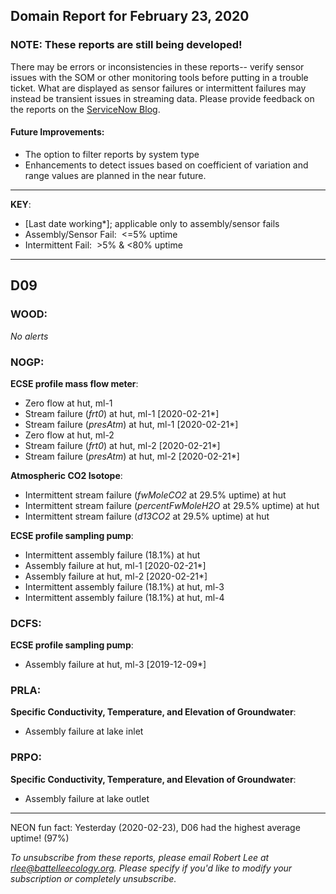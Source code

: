 ## Domain Report for February 23, 2020


### NOTE: These reports are still being developed!
There may be errors or inconsistencies in these reports-- verify sensor issues with the SOM or other monitoring tools before putting in a trouble ticket. What are displayed as sensor failures or intermittent failures may instead be transient issues in streaming data.
Please provide feedback on the reports on the [ServiceNow Blog](https://neon.service-now.com/community?id=community_blog&sys_id=9b4fbe8adbed734017ecf9041d9619be).

#### Future Improvements: 
 - The option to filter reports by system type 
 - Enhancements to detect issues based on coefficient of variation and range values are planned in the near future.

***

**KEY**:

 - [Last date working*]; applicable only to assembly/sensor fails
 - Assembly/Sensor Fail:&nbsp;&nbsp;<=5% uptime
 - Intermittent Fail:&nbsp;&nbsp;>5% & <80% uptime

***
## D09

### WOOD:

_No alerts_

### NOGP:

**ECSE profile mass flow meter**:
 - Zero flow at hut, ml-1
 - Stream failure (_frt0_) at hut, ml-1 [2020-02-21*]
 - Stream failure (_presAtm_) at hut, ml-1 [2020-02-21*]
 - Zero flow at hut, ml-2
 - Stream failure (_frt0_) at hut, ml-2 [2020-02-21*]
 - Stream failure (_presAtm_) at hut, ml-2 [2020-02-21*]

**Atmospheric CO2 Isotope**:
 - Intermittent stream failure (_fwMoleCO2_ at 29.5% uptime) at hut
 - Intermittent stream failure (_percentFwMoleH2O_ at 29.5% uptime) at hut
 - Intermittent stream failure (_d13CO2_ at 29.5% uptime) at hut

**ECSE profile sampling pump**:
 - Intermittent assembly failure (18.1%) at hut
 - Assembly failure at hut, ml-1 [2020-02-21*]
 - Assembly failure at hut, ml-2 [2020-02-21*]
 - Intermittent assembly failure (18.1%) at hut, ml-3
 - Intermittent assembly failure (18.1%) at hut, ml-4

### DCFS:

**ECSE profile sampling pump**:
 - Assembly failure at hut, ml-3 [2019-12-09*]

### PRLA:

**Specific Conductivity, Temperature, and Elevation of Groundwater**:
 - Assembly failure at lake inlet

### PRPO:

**Specific Conductivity, Temperature, and Elevation of Groundwater**:
 - Assembly failure at lake outlet

***
NEON fun fact: Yesterday (2020-02-23), D06 had the highest average uptime! (97%)

_To unsubscribe from these reports, please email Robert Lee at rlee@battelleecology.org. Please specify if you'd like to modify your subscription or completely unsubscribe._
